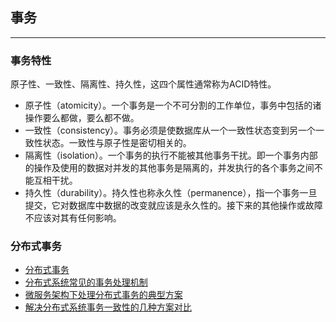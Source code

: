 ## 事务

---

### 事务特性

原子性、一致性、隔离性、持久性，这四个属性通常称为ACID特性。

* 原子性（atomicity）。一个事务是一个不可分割的工作单位，事务中包括的诸操作要么都做，要么都不做。
* 一致性（consistency）。事务必须是使数据库从一个一致性状态变到另一个一致性状态。一致性与原子性是密切相关的。
* 隔离性（isolation）。一个事务的执行不能被其他事务干扰。即一个事务内部的操作及使用的数据对并发的其他事务是隔离的，并发执行的各个事务之间不能互相干扰。
* 持久性（durability）。持久性也称永久性（permanence），指一个事务一旦提交，它对数据库中数据的改变就应该是永久性的。接下来的其他操作或故障不应该对其有任何影响。


### 分布式事务

* [分布式事务](分布式事务.md)
* [分布式系统常见的事务处理机制](https://mp.weixin.qq.com/s/ja0VRPkfHL9dtOP_PxwxKw)
* [微服务架构下处理分布式事务的典型方案](https://mp.weixin.qq.com/s/RKwvfKXIHrrkuCqOGZ4CPw)
* [解决分布式系统事务一致性的几种方案对比](https://mp.weixin.qq.com/s/kzmTKKH-t6tpJ97fa6TYPg)
